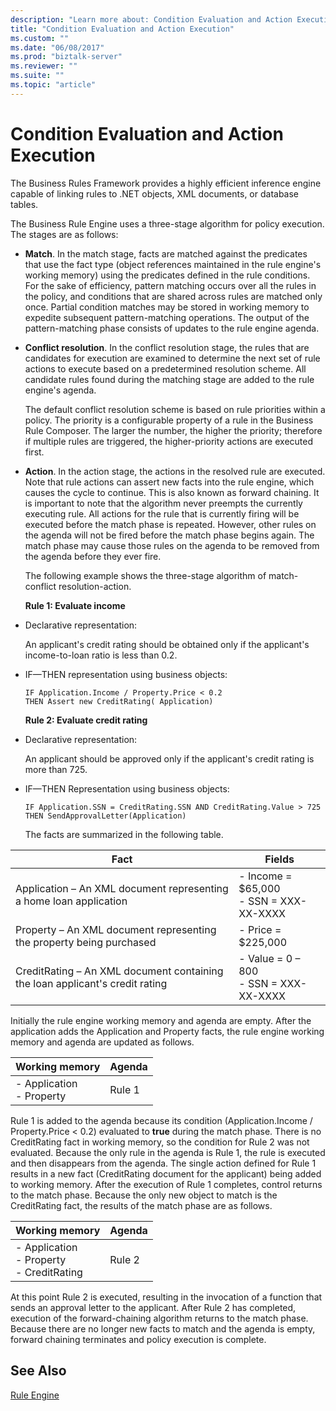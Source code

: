 ```yaml
---
description: "Learn more about: Condition Evaluation and Action Execution"
title: "Condition Evaluation and Action Execution"
ms.custom: ""
ms.date: "06/08/2017"
ms.prod: "biztalk-server"
ms.reviewer: ""
ms.suite: ""
ms.topic: "article"
---
```

# Condition Evaluation and Action Execution
The Business Rules Framework provides a highly efficient inference engine capable of linking rules to .NET objects, XML documents, or database tables.  
  
 The Business Rule Engine uses a three-stage algorithm for policy execution. The stages are as follows:  
  
- **Match**. In the match stage, facts are matched against the predicates that use the fact type (object references maintained in the rule engine's working memory) using the predicates defined in the rule conditions. For the sake of efficiency, pattern matching occurs over all the rules in the policy, and conditions that are shared across rules are matched only once. Partial condition matches may be stored in working memory to expedite subsequent pattern-matching operations. The output of the pattern-matching phase consists of updates to the rule engine agenda.  
  
- **Conflict resolution**. In the conflict resolution stage, the rules that are candidates for execution are examined to determine the next set of rule actions to execute based on a predetermined resolution scheme. All candidate rules found during the matching stage are added to the rule engine's agenda.  
  
   The default conflict resolution scheme is based on rule priorities within a policy. The priority is a configurable property of a rule in the Business Rule Composer. The larger the number, the higher the priority; therefore if multiple rules are triggered, the higher-priority actions are executed first.  
  
- **Action**. In the action stage, the actions in the resolved rule are executed. Note that rule actions can assert new facts into the rule engine, which causes the cycle to continue. This is also known as forward chaining. It is important to note that the algorithm never preempts the currently executing rule. All actions for the rule that is currently firing will be executed before the match phase is repeated. However, other rules on the agenda will not be fired before the match phase begins again. The match phase may cause those rules on the agenda to be removed from the agenda before they ever fire.  
  
  The following example shows the three-stage algorithm of match-conflict resolution-action.  
  
  **Rule 1: Evaluate income**  
  
- Declarative representation:  
  
   An applicant's credit rating should be obtained only if the applicant's income-to-loan ratio is less than 0.2.  
  
- IF—THEN representation using business objects:  
  
  ```  
  IF Application.Income / Property.Price < 0.2    
  THEN Assert new CreditRating( Application)   
  ```  
  
  **Rule 2: Evaluate credit rating**  
  
- Declarative representation:  
  
   An applicant should be approved only if the applicant's credit rating is more than 725.  
  
- IF—THEN Representation using business objects:  
  
  ```  
  IF Application.SSN = CreditRating.SSN AND CreditRating.Value > 725    
  THEN SendApprovalLetter(Application)    
  ```  
  
  The facts are summarized in the following table.  
  
|Fact|Fields|  
|----------|------------|  
|Application – An XML document representing a home loan application|-   Income = $65,000<br />-   SSN = XXX-XX-XXXX|  
|Property – An XML document representing the property being purchased|-   Price = $225,000|  
|CreditRating – An XML document containing the loan applicant's credit rating|-   Value = 0 – 800<br />-   SSN = XXX-XX-XXXX|  
  
 Initially the rule engine working memory and agenda are empty. After the application adds the Application and Property facts, the rule engine working memory and agenda are updated as follows.  
  
|Working memory|Agenda|  
|--------------------|------------|  
|-   Application<br />-   Property|Rule 1|  
  
 Rule 1 is added to the agenda because its condition (Application.Income / Property.Price < 0.2) evaluated to **true** during the match phase. There is no CreditRating fact in working memory, so the condition for Rule 2 was not evaluated. Because the only rule in the agenda is Rule 1, the rule is executed and then disappears from the agenda. The single action defined for Rule 1 results in a new fact (CreditRating document for the applicant) being added to working memory. After the execution of Rule 1 completes, control returns to the match phase. Because the only new object to match is the CreditRating fact, the results of the match phase are as follows.  
  
|Working memory|Agenda|  
|--------------------|------------|  
|-   Application<br />-   Property<br />-   CreditRating|Rule 2|  
  
 At this point Rule 2 is executed, resulting in the invocation of a function that sends an approval letter to the applicant. After Rule 2 has completed, execution of the forward-chaining algorithm returns to the match phase. Because there are no longer new facts to match and the agenda is empty, forward chaining terminates and policy execution is complete.  
  
## See Also  
 [Rule Engine](../core/rule-engine.md)
